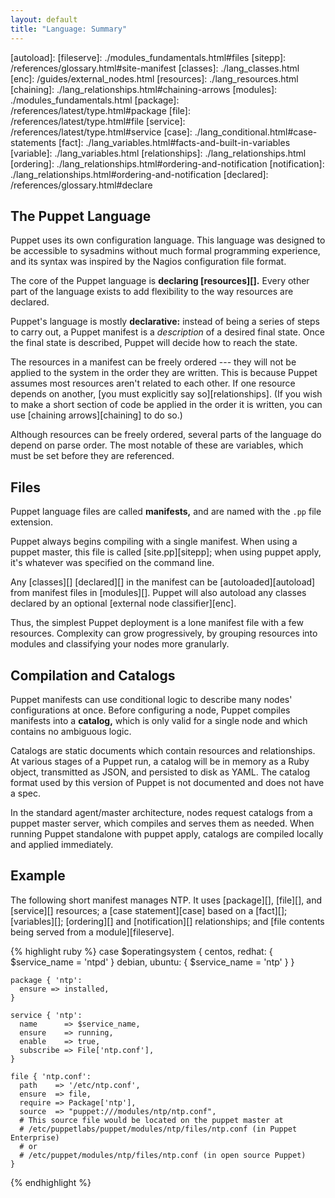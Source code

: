 ```yaml
---
layout: default
title: "Language: Summary"
---
```



<!-- TODO -->

[autoload]: 
[fileserve]: ./modules_fundamentals.html#files
[sitepp]: /references/glossary.html#site-manifest
[classes]: ./lang_classes.html
[enc]: /guides/external_nodes.html
[resources]: ./lang_resources.html
[chaining]: ./lang_relationships.html#chaining-arrows
[modules]: ./modules_fundamentals.html
[package]: /references/latest/type.html#package
[file]: /references/latest/type.html#file
[service]: /references/latest/type.html#service
[case]: ./lang_conditional.html#case-statements
[fact]: ./lang_variables.html#facts-and-built-in-variables
[variable]: ./lang_variables.html
[relationships]: ./lang_relationships.html
[ordering]: ./lang_relationships.html#ordering-and-notification
[notification]: ./lang_relationships.html#ordering-and-notification
[declared]: /references/glossary.html#declare

The Puppet Language
-----

Puppet uses its own configuration language. This language was designed to be accessible to sysadmins without much formal programming experience, and its syntax was inspired by the Nagios configuration file format.

The core of the Puppet language is **declaring [resources][].** Every other part of the language exists to add flexibility to the way resources are declared. 

Puppet's language is mostly **declarative:** instead of being a series of steps to carry out, a Puppet manifest is a _description_ of a desired final state. Once the final state is described, Puppet will decide how to reach the state. 

The resources in a manifest can be freely ordered --- they will not be applied to the system in the order they are written. This is because Puppet assumes most resources aren't related to each other. If one resource depends on another, [you must explicitly say so][relationships]. (If you wish to make a short section of code be applied in the order it is written, you can use [chaining arrows][chaining] to do so.)

Although resources can be freely ordered, several parts of the language do depend on parse order. The most notable of these are variables, which must be set before they are referenced. 

Files
-----

Puppet language files are called **manifests,** and are named with the `.pp` file extension.

Puppet always begins compiling with a single manifest. When using a puppet master, this file is called [site.pp][sitepp]; when using puppet apply, it's whatever was specified on the command line. 

Any [classes][] [declared][] in the manifest can be [autoloaded][autoload] from manifest files in [modules][]. Puppet will also autoload any classes declared by an optional [external node classifier][enc]. 

Thus, the simplest Puppet deployment is a lone manifest file with a few resources. Complexity can grow progressively, by grouping resources into modules and classifying your nodes more granularly.

Compilation and Catalogs
-----

Puppet manifests can use conditional logic to describe many nodes' configurations at once. Before configuring a node, Puppet compiles manifests into a **catalog,** which is only valid for a single node and which contains no ambiguous logic.

Catalogs are static documents which contain resources and relationships. At various stages of a Puppet run, a catalog will be in memory as a Ruby object, transmitted as JSON, and persisted to disk as YAML. The catalog format used by this version of Puppet is not documented and does not have a spec. 

In the standard agent/master architecture, nodes request catalogs from a puppet master server, which compiles and serves them as needed. When running Puppet standalone with puppet apply, catalogs are compiled locally and applied immediately.

Example
-----

The following short manifest manages NTP. It uses [package][], [file][], and [service][] resources; a [case statement][case] based on a [fact][]; [variables][]; [ordering][] and [notification][] relationships; and [file contents being served from a module][fileserve].

{% highlight ruby %}
    case $operatingsystem {
      centos, redhat: { $service_name = 'ntpd' }
      debian, ubuntu: { $service_name = 'ntp' }
    }
    
    package { 'ntp':
      ensure => installed,
    }
    
    service { 'ntp':
      name      => $service_name,
      ensure    => running,
      enable    => true,
      subscribe => File['ntp.conf'],
    }
    
    file { 'ntp.conf':
      path    => '/etc/ntp.conf',
      ensure  => file,
      require => Package['ntp'],
      source  => "puppet:///modules/ntp/ntp.conf",
      # This source file would be located on the puppet master at
      # /etc/puppetlabs/puppet/modules/ntp/files/ntp.conf (in Puppet Enterprise)
      # or
      # /etc/puppet/modules/ntp/files/ntp.conf (in open source Puppet)
    }
{% endhighlight %}


